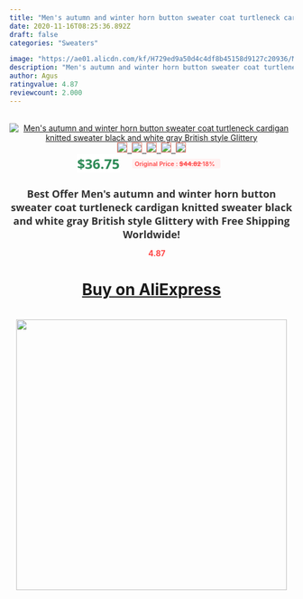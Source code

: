 ```yaml
---
title: "Men's autumn and winter horn button sweater coat turtleneck cardigan knitted sweater black and white gray British style Glittery"
date: 2020-11-16T08:25:36.892Z
draft: false
categories: "Sweaters"

image: "https://ae01.alicdn.com/kf/H729ed9a50d4c4df8b45158d9127c20936/Men-s-autumn-and-winter-horn-button-sweater-coat-turtleneck-cardigan-knitted-sweater-black-and-white.jpg"
description: "Men's autumn and winter horn button sweater coat turtleneck cardigan knitted sweater black and white gray British style Glittery"
author: Agus
ratingvalue: 4.87
reviewcount: 2.000
---
```

<br>
<div style="text-align: center;">
<a href="https://s.click.aliexpress.com/e/_AoZrml" target="_blank" rel="nofollow noopener noreferrer"><img alt="Men's autumn and winter horn button sweater coat turtleneck cardigan knitted sweater black and white gray British style Glittery" class="magnifier-image" src="https://ae01.alicdn.com/kf/H729ed9a50d4c4df8b45158d9127c20936/Men-s-autumn-and-winter-horn-button-sweater-coat-turtleneck-cardigan-knitted-sweater-black-and-white.jpg_640x640.jpg">
<br>
<img style="border:1px solid salmon" src="https://ae01.alicdn.com/kf/H729ed9a50d4c4df8b45158d9127c20936/Men-s-autumn-and-winter-horn-button-sweater-coat-turtleneck-cardigan-knitted-sweater-black-and-white.jpg_120x120.jpg">&nbsp;&nbsp;<img style="border:1px solid salmon" src="https://ae01.alicdn.com/kf/H7e8abdbcbec34d79a117176591813c2fS/Men-s-autumn-and-winter-horn-button-sweater-coat-turtleneck-cardigan-knitted-sweater-black-and-white.jpg_120x120.jpg">&nbsp;&nbsp;<img style="border:1px solid salmon" src="https://ae01.alicdn.com/kf/H2bf8f293b21b4a2e838e53f310ac42d1P/Men-s-autumn-and-winter-horn-button-sweater-coat-turtleneck-cardigan-knitted-sweater-black-and-white.jpg_120x120.jpg">&nbsp;&nbsp;<img style="border:1px solid salmon" src="https://ae01.alicdn.com/kf/H9eadc0911d8844cb89f3fecff2f9f179R/Men-s-autumn-and-winter-horn-button-sweater-coat-turtleneck-cardigan-knitted-sweater-black-and-white.jpg_120x120.jpg">&nbsp;&nbsp;<img style="border:1px solid salmon" src="https://ae01.alicdn.com/kf/Hf51c03e6ab92490fb4cd085612e12aa52/Men-s-autumn-and-winter-horn-button-sweater-coat-turtleneck-cardigan-knitted-sweater-black-and-white.jpg_120x120.jpg"></a></div><br0>
<div style="text-align: center;"><span style="background-color: white; border: 0px; box-sizing: border-box; color: seagreen; display: inline-block; font-family: &quot;open sans&quot; , &quot;arial&quot; , &quot;helvetica&quot; , sans-serif , &quot;heiti&quot;; font-size: 24px; font-stretch: inherit; font-weight: 700; line-height: inherit; margin: 0px 10px 0px 0px; padding: 0px; vertical-align: middle;">$36.75 </span>
<span style="background: rgb(255 , 241 , 241); border-radius: 3px; border: 0px; box-sizing: border-box; color: #ff4747; display: inline-block; font-family: inherit; font-size: 12px; font-stretch: inherit; font-style: inherit; font-variant: inherit; font-weight: 600; line-height: inherit; margin: 0px; padding: 2px 5px; transform: scale(0.9); vertical-align: middle;">Original Price : <b style="text-decoration: line-through;">$44.82 </b> 18%&nbsp;&nbsp;</span></div>
<h1 style="color: #333333; display: inline-block; font-family: &quot;open sans&quot; , &quot;arial&quot; , &quot;helvetica&quot; , sans-serif , &quot;heiti&quot;; font-size: 18px; font-stretch: inherit; font-weight: 700; text-align: center;">Best Offer Men's autumn and winter horn button sweater coat turtleneck cardigan knitted sweater black and white gray British style Glittery with Free Shipping Worldwide!</h1>
<div style="color: #ff4747; text-align: center;">
<img src="https://4.bp.blogspot.com/-M0ZcTcb-5uY/XleCXlxnR4I/AAAAAAAAAEc/OrjgMkXV1oMQFaCRZj5HQwOCBcu3w1FegCPcBGAYYCw/s1600/star.png" style="height: 15px;">&nbsp;<b>4.87</b></div>
<div class="button_cont" align="center"><a class="buynow_a" href="https://s.click.aliexpress.com/e/_AoZrml" target="_blank" rel="nofollow noopener noreferrer"><H1>Buy on AliExpress</H1></a></div><br>
<div class="separator" style="clear: both; text-align: center;">
<img src="https://lh3.googleusercontent.com/-pTy5HemUv9M/XlePHvY0dAI/AAAAAAAAAE4/0nX5iRUoIWY8eMW9Dpxeirr157OZliDIgCLcBGAsYHQ/s1600/badge.gif" width="480">
</div>
